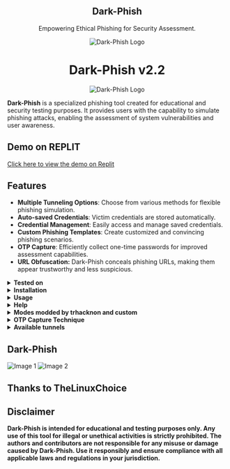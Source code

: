 <h2 align="center">Dark-Phish</h2>
<p align="center">
    Empowering Ethical Phishing for Security Assessment.
</p>

<p align="center">
    <img src="core/logo.png" alt="Dark-Phish Logo"/>
</p>

<h1 align="center">Dark-Phish v2.2</h1>
<p align="center">
    <img src="https://trknaitools.replit.app/trkn.svg" alt="Dark-Phish Logo"/>
</p>

**Dark-Phish** is a specialized phishing tool created for educational and security testing purposes. It provides users with the capability to simulate phishing attacks, enabling the assessment of system vulnerabilities and user awareness.

## Demo on REPLIT
[Click here to view the demo on Replit](https://replit.com/@trkn/Dark-Phish)

## Features

- **Multiple Tunneling Options**: Choose from various methods for flexible phishing simulation.
- **Auto-saved Credentials**: Victim credentials are stored automatically.
- **Credential Management**: Easily access and manage saved credentials.
- **Custom Phishing Templates**: Create customized and convincing phishing scenarios.
- **OTP Capture**: Efficiently collect one-time passwords for improved assessment capabilities.
- **URL Obfuscation:** Dark-Phish conceals phishing URLs, making them appear trustworthy and less suspicious.

<details>
<summary><strong>Tested on</strong></summary>

- Kali Linux
- Termux
</details>

<details>
<summary><strong>Installation</strong></summary>

```bash
apt install python3 curl php git openssh nodejs npm -y
```
```bash
bash install.sh
```
```bash
pip3 install requests wget pyshorteners
```
```bash
git clone https://github.com/tucommenceapousser/Dark-Phish.git
cd Dark-Phish
```
</details>

<details>
<summary><strong>Usage</strong></summary>
<p>*Before using Dark-Phish, ensure you have the necessary packages installed as mentioned in the installation section.*</p>

- Run Dark-Phish
```bash
python3 dark-phish.py
```
- For help and usage information
```bash
python3 dark-phish.py -h
```
- To access saved credentials
```bash
python3 dark-phish.py -r
```
</details>

<details>
<summary><strong>Help</strong></summary>

```bash
python3 dark-phish.py -h

Name:
    Dark-Phish

Usage:
    python3 dark-phish.py [-h] [-p PORT] [-u] [-v] [-r]

Version:
    2.2

Options:
    -h,  --help                     Show this help message.
    -p PORT,  --port PORT           Web server port [Default : 8080].
    -u,  --update                   Check for updates.
    -v,  --version                  Show version number and exit.
    -r,  --retrieve                 Retrieve saved credentials.
```
</details>

<details>
<summary><strong>Modes modded by trhacknon and custom</strong></summary>

- custom
- customx (fun style customizable)
- facebookk
- telegram (otp)
</details>

<details>
<summary><strong>OTP Capture Technique</strong></summary>

1. When a victim enters their credentials on the phishing page, the attacker immediately receives this information.
2. The attacker, using the victim's credentials, logs into the legitimate website.
3. The genuine website sends an actual OTP to the victim.
4. Believing it's legitimate, the victim enters the OTP on the phishing page.
5. The attacker intercepts the OTP, gaining access to the victim's credentials and logging in first.
</details>

<details>
<summary><strong>Available tunnels</strong></summary>

1. Localhost
2. Ngrok
3. Cloudflared 
4. LocalXpose 
5. Serveo
6. Localtunnel
</details>

## Dark-Phish
![Image 1](core/image1.png)
![Image 2](core/image2.png)

## Thanks to TheLinuxChoice

## Disclaimer 
**Dark-Phish is intended for educational and testing purposes only. Any use of this tool for illegal or unethical activities is strictly prohibited. The authors and contributors are not responsible for any misuse or damage caused by Dark-Phish. Use it responsibly and ensure compliance with all applicable laws and regulations in your jurisdiction.**
